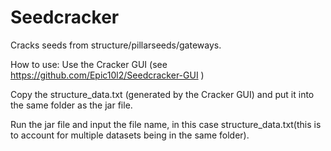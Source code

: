 # Seedcracker
Cracks seeds from structure/pillarseeds/gateways.

How to use:
Use the Cracker GUI (see https://github.com/Epic10l2/Seedcracker-GUI )

Copy the structure_data.txt (generated by the Cracker GUI) and put it into the same folder as the jar file.

Run the jar file and input the file name, in this case structure_data.txt(this is to account for multiple datasets being in the same folder).
